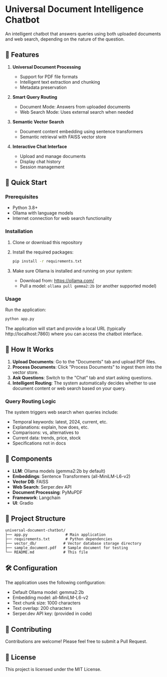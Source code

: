 # Universal Document Intelligence Chatbot

An intelligent chatbot that answers queries using both uploaded documents and web search, depending on the nature of the question.

## 🌟 Features

1. **Universal Document Processing**
   - Support for PDF file formats
   - Intelligent text extraction and chunking
   - Metadata preservation

2. **Smart Query Routing**
   - Document Mode: Answers from uploaded documents
   - Web Search Mode: Uses external search when needed

3. **Semantic Vector Search**
   - Document content embedding using sentence transformers
   - Semantic retrieval with FAISS vector store

4. **Interactive Chat Interface**
   - Upload and manage documents
   - Display chat history
   - Session management

## 🚀 Quick Start

### Prerequisites

- Python 3.8+
- Ollama with language models
- Internet connection for web search functionality

### Installation

1. Clone or download this repository

2. Install the required packages:
   ```bash
   pip install -r requirements.txt
   ```

3. Make sure Ollama is installed and running on your system:
   - Download from: https://ollama.com/
   - Pull a model: `ollama pull gemma2:2b` (or another supported model)

### Usage

Run the application:
```bash
python app.py
```

The application will start and provide a local URL (typically http://localhost:7860) where you can access the chatbot interface.

## 🎯 How It Works

1. **Upload Documents**: Go to the "Documents" tab and upload PDF files.
2. **Process Documents**: Click "Process Documents" to ingest them into the vector store.
3. **Ask Questions**: Switch to the "Chat" tab and start asking questions.
4. **Intelligent Routing**: The system automatically decides whether to use document content or web search based on your query.

### Query Routing Logic

The system triggers web search when queries include:
- Temporal keywords: latest, 2024, current, etc.
- Explanations: explain, how does, etc.
- Comparisons: vs, alternatives to
- Current data: trends, price, stock
- Specifications not in docs

## 🧩 Components

- **LLM**: Ollama models (gemma2:2b by default)
- **Embeddings**: Sentence Transformers (all-MiniLM-L6-v2)
- **Vector DB**: FAISS
- **Web Search**: Serper.dev API
- **Document Processing**: PyMuPDF
- **Framework**: Langchain
- **UI**: Gradio

## 📁 Project Structure

```
universal-document-chatbot/
├── app.py                 # Main application
├── requirements.txt       # Python dependencies
├── vector_db/            # Vector database storage directory
├── sample_document.pdf   # Sample document for testing
└── README.md             # This file
```

## 🛠️ Configuration

The application uses the following configuration:

- Default Ollama model: gemma2:2b
- Embedding model: all-MiniLM-L6-v2
- Text chunk size: 1000 characters
- Text overlap: 200 characters
- Serper.dev API key: (provided in code)

## 🤝 Contributing

Contributions are welcome! Please feel free to submit a Pull Request.

## 📄 License

This project is licensed under the MIT License.